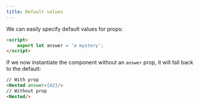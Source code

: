 ```yaml
---
title: Default values
---
```


We can easily specify default values for props:

```html
<script>
	export let answer = 'a mystery';
</script>
```

If we now instantiate the component without an `answer` prop, it will fall back to the default:

```html
// With prop
<Nested answer={42}/>
// Without prop
<Nested/>
```
